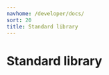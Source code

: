 ```yaml
---
navhome: /developer/docs/
sort: 20
title: Standard library
---
```


# Standard library

<list dataPreview="true" titlesOnly="true"></list>
